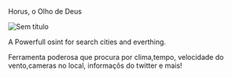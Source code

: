 Horus, o Olho de Deus

![Sem título](https://github.com/user-attachments/assets/48f0c6e7-7548-482b-a4f0-39e922c7c922)


A Powerfull osint for search cities and everthing.

Ferramenta poderosa que procura por clima,tempo, velocidade do vento,cameras no local, informaçõs do twitter e mais!
